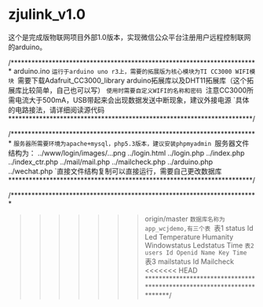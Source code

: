 # zjulink_v1.0
这个是完成版物联网项目外部1.0版本，实现微信公众平台注册用户远程控制联网的arduino。


/************************************************************************
arduino.ino
`运行于arduino uno r3上，需要的拓展版为核心模块为TI CC3000 WIFI模块
`需要下载Adafruit_CC3000_library arduino拓展库以及DHT11拓展库（这个拓展库比较简单，自己也可以写）
`使用时需要自定义WIFI的名称和密码
`注意CC3000所需电流大于500mA，USB带起来会出现数据发送中断现象，建议外接电源
`具体的电路接法，请详细阅读源代码
***********************************************************************/

/************************************************************************
`服务器所需要环境为apache+mysql，php5.3版本，建议安装phpmyadmin
`服务器文件结构为：
  ../www/login/images/...png
            ../login.html
            ../login.php
            ../index.php
            ../index_ctr.php
      ../mail/mail.php
            ../mailcheck.php
      ../arduino.php
      ../wechat.php
`直接文件结构复制可以直接运行，需要自己更改数据库
***********************************************************************/

/************************************************************************
>>>>>>> origin/master
`数据库名称为app_wcjdemo,有三个表
`表1 status
     Id Led Temperature Humanity Windowstatus Ledstatus Time
`表2 users
     Id Openid Name Key Time
`表3 mailstatus
     Id Mailcheck
<<<<<<< HEAD
***********************************************************************/
